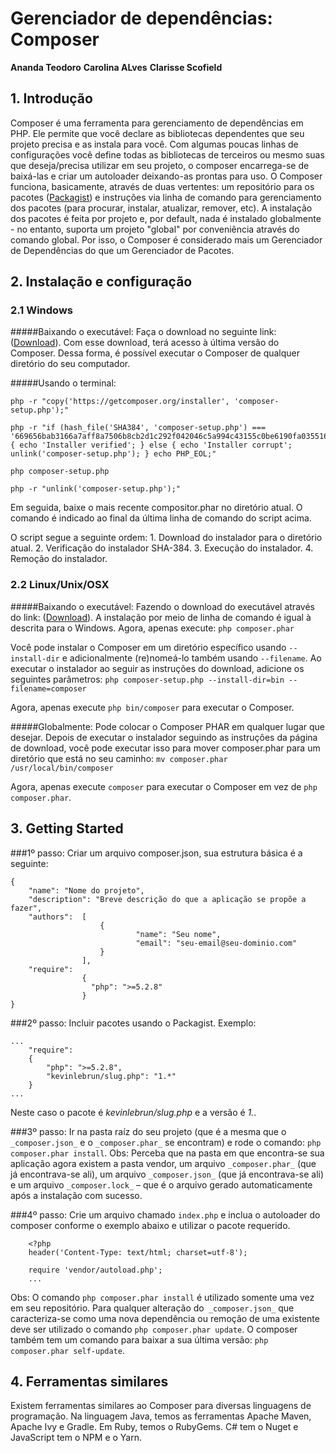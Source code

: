 # Gerenciador de dependências: Composer

**Ananda Teodoro**
**Carolina ALves**
**Clarisse Scofield**

## 1. Introdução
Composer é uma ferramenta para gerenciamento de dependências em PHP. Ele permite que você declare as bibliotecas dependentes que seu projeto precisa e as instala para você. Com algumas poucas linhas de configurações você define todas as bibliotecas de terceiros ou mesmo suas que deseja/precisa utilizar em seu projeto, o composer encarrega-se de baixá-las e criar um autoloader deixando-as prontas para uso. 
O Composer funciona, basicamente, através de duas vertentes: um repositório para os pacotes ([Packagist](https://packagist.org/)) e instruções via linha de comando para gerenciamento dos pacotes (para procurar, instalar, atualizar, remover, etc).
A instalação dos pacotes é feita por projeto e, por default, nada é instalado globalmente - no entanto, suporta um projeto "global" por conveniência através do comando global. Por isso, o Composer é considerado mais um Gerenciador de Dependências do que um Gerenciador de Pacotes.

## 2. Instalação e configuração
### 2.1 Windows
#####Baixando o executável:
Faça o download no seguinte link: ([Download](https://getcomposer.org/Composer-Setup.exe)).
Com esse download, terá acesso à última versão do Composer. Dessa forma, é possível executar o Composer de qualquer diretório do seu computador.

#####Usando o terminal:

```
php -r "copy('https://getcomposer.org/installer', 'composer-setup.php');"

php -r "if (hash_file('SHA384', 'composer-setup.php') === '669656bab3166a7aff8a7506b8cb2d1c292f042046c5a994c43155c0be6190fa0355160742ab2e1c88d40d5be660b410') { echo 'Installer verified'; } else { echo 'Installer corrupt'; unlink('composer-setup.php'); } echo PHP_EOL;"

php composer-setup.php

php -r "unlink('composer-setup.php');"
```

Em seguida, baixe o mais recente compositor.phar no diretório atual. O comando é indicado ao final da última linha de comando do script acima.
 
O script segue a seguinte ordem:
    1. Download do instalador para o diretório atual.
    2. Verificação do instalador SHA-384.
    3. Execução do instalador.
    4. Remoção do instalador.

### 2.2 Linux/Unix/OSX
#####Baixando o executável:
Fazendo o download do executável através do link: ([Download](https://getcomposer.org/installer)).
A instalação por meio de linha de comando é igual à descrita para o Windows. Agora, apenas execute:
`php composer.phar`

Você pode instalar o Composer em um diretório específico usando  `--install-dir`  e adicionalmente (re)nomeá-lo também usando `--filename`. Ao executar o instalador ao seguir as instruções do download, adicione os seguintes parâmetros:
`php composer-setup.php --install-dir=bin --filename=composer`

Agora, apenas execute `php bin/composer` para executar o Composer.

#####Globalmente:
Pode colocar o Composer PHAR em qualquer lugar que desejar. Depois de executar o instalador seguindo as instruções da página de download, você pode executar isso para mover composer.phar para um diretório que está no seu caminho:
`mv composer.phar /usr/local/bin/composer`

Agora, apenas execute `composer` para executar o Composer em vez de `php composer.phar`.

## 3. Getting Started
###1º passo: 
Criar um arquivo composer.json, sua estrutura básica é a seguinte:
```
{
    "name": "Nome do projeto",
  	"description": "Breve descrição do que a aplicação se propõe a fazer",
   	"authors":  [
                    {
                            "name": "Seu nome",
                            "email": "seu-email@seu-dominio.com"
                    }
    		    ],
   	"require": 
                {
      			  "php": ">=5.2.8"
  		        }
}
```

###2º passo:
Incluir pacotes usando o Packagist. Exemplo: 
```
...
    "require": 
    {
        "php": ">=5.2.8",
        "kevinlebrun/slug.php": "1.*"
    }
...

```
Neste caso o pacote é *kevinlebrun/slug.php* e a versão é *1.*.

###3º passo:
Ir na pasta raíz do seu projeto (que é a mesma que o `_composer.json_` e o `_composer.phar_` se encontram) e rode o comando:  `php composer.phar install`.
Obs: Perceba que na pasta em que encontra-se sua aplicação agora existem a pasta vendor, um arquivo `_composer.phar_` (que já encontrava-se ali), um arquivo `_composer.json_` (que já encontrava-se ali) e um arquivo `_composer.lock_` – que é o arquivo gerado automaticamente após a instalação com sucesso.

###4º passo:
Crie um arquivo chamado `index.php` e inclua o autoloader do composer conforme o exemplo abaixo e utilizar o pacote requerido.
```
    <?php
    header('Content-Type: text/html; charset=utf-8');

    require 'vendor/autoload.php'; 
    ...
```

Obs: O comando `php composer.phar install` é utilizado somente uma vez em seu repositório. Para qualquer alteração do` _composer.json_` que caracteriza-se como uma nova dependência ou remoção de uma existente deve ser utilizado o comando `php composer.phar update`. O composer também tem um comando para baixar a sua última versão: `php composer.phar self-update`.

## 4. Ferramentas similares
Existem ferramentas similares ao Composer para diversas linguagens de programação. Na linguagem Java, temos as ferramentas Apache Maven, Apache Ivy e Gradle. Em Ruby, temos o RubyGems. C# tem o Nuget e JavaScript tem o NPM e o Yarn.